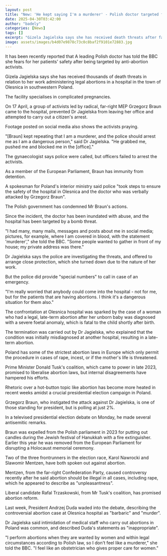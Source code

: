 ```yaml
---
layout: post
title: "New: 'He kept saying I'm a murderer' - Polish doctor targeted for legal abortion"
date: 2025-04-30T03:42:00
author: "badely"
categories: [News]
tags: []
excerpt: "Gizela Jagielska says she has received death threats after far-right MEP Grzegorz Braun came her hospital."
image: assets/images/b4d07e9878c73c0c8baf2f9101e72883.jpg
---
```


It has been recently reported that A leading Polish doctor has told the BBC she fears for her patients' safety after being targeted by anti-abortion activists.

Gizela Jagielska says she has received thousands of death threats in relation to her work administering legal abortions in a hospital in the town of Olesnica in southwestern Poland. 

The facility specialises in complicated pregnancies.

On 17 April, a group of activists led by radical, far-right MEP Grzegorz Braun came to the hospital, prevented Dr Jagielska from leaving her office and attempted to carry out a citizen's arrest. 

Footage posted on social media also shows the activists praying.

"[Braun] kept repeating that I am a murderer, and the police should arrest me as I am a dangerous person," said Dr Jagielska. "He grabbed me, pushed me and blocked me in the [office]."

The gynaecologist says police were called, but officers failed to arrest the activists. 

As a member of the European Parliament, Braun has immunity from detention. 

A spokesman for Poland's interior ministry said police "took steps to ensure the safety of the hospital in Olesnica and the doctor who was verbally attacked by Grzegorz Braun". 

The Polish government has condemned Mr Braun's actions.

Since the incident, the doctor has been inundated with abuse, and the hospital has been targeted by a bomb threat.

"I had many, many mails, messages and posts about me in social media; pictures, for example, where I am covered in blood, with the statement 'murderer'," she told the BBC. "Some people wanted to gather in front of my house; my private address was there."

Dr Jagielska says the police are investigating the threats, and offered to arrange close protection, which she turned down due to the nature of her work. 

But the police did provide "special numbers" to call in case of an emergency.

"I'm really worried that anybody could come into the hospital - not for me, but for the patients that are having abortions. I think it's a dangerous situation for them also."

The confrontation at Olesnica hospital was sparked by the case of a woman who had a legal, late-term abortion after her unborn baby was diagnosed with a severe foetal anomaly, which is fatal to the child shortly after birth. 

The termination was carried out by Dr Jagielska, who explained that the condition was initially misdiagnosed at another hospital, resulting in a late-term abortion.

Poland has some of the strictest abortion laws in Europe which only permit the procedure in cases of rape, incest, or if the mother's life is threatened. 

Prime Minister Donald Tusk's coalition, which came to power in late 2023, promised to liberalise abortion laws, but internal disagreements have hampered his efforts.

Rhetoric over a hot-button topic like abortion has become more heated in recent weeks amidst a crucial presidential election campaign in Poland.

Grzegorz Braun, who instigated the attack against Dr Jagielska, is one of those standing for president, but is polling at just 2%. 

In a televised presidential election debate on Monday, he made several antisemitic remarks. 

Braun was expelled from the Polish parliament in 2023 for putting out candles during the Jewish festival of Hanukkah with a fire extinguisher. Earlier this year he was removed from the European Parliament for disrupting a Holocaust memorial ceremony.

Two of the three frontrunners in the election race, Karol Nawrocki and Slawomir Mentzen, have both spoken out against abortion. 

Mentzen, from the far-right Confederation Party, caused controversy recently after he said abortion should be illegal in all cases, including rape, which he appeared to describe as "unpleasantness".

Liberal candidate Rafal Trzaskowski, from Mr Tusk's coalition, has promised abortion reform.

Last week, President Andrzej Duda waded into the debate, describing the controversial abortion case at Olesnica hospital as "barbaric" and "murder".

Dr Jagielska said intimidation of medical staff who carry out abortions in Poland was common, and described Duda's statements as "inappropriate".

"I perform abortions when they are wanted by women and within legal circumstances according to Polish law, so I don't feel like a murderer," she told the BBC. "I feel like an obstetrician who gives proper care for women."

